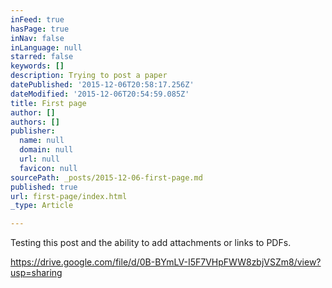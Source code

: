 ```yaml
---
inFeed: true
hasPage: true
inNav: false
inLanguage: null
starred: false
keywords: []
description: Trying to post a paper
datePublished: '2015-12-06T20:58:17.256Z'
dateModified: '2015-12-06T20:54:59.085Z'
title: First page
author: []
authors: []
publisher:
  name: null
  domain: null
  url: null
  favicon: null
sourcePath: _posts/2015-12-06-first-page.md
published: true
url: first-page/index.html
_type: Article

---
```

Testing this post and the ability to add attachments or links to PDFs. 

https://drive.google.com/file/d/0B-BYmLV-I5F7VHpFWW8zbjVSZm8/view?usp=sharing
